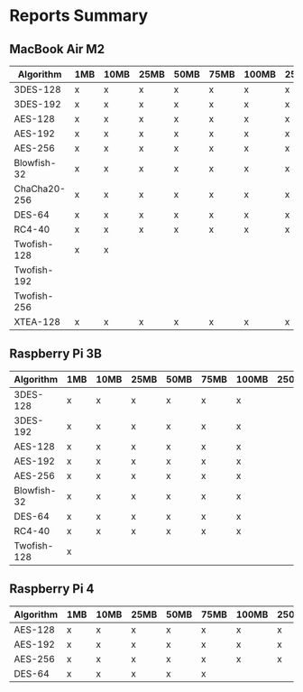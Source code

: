 # Reports Summary

## MacBook Air M2

| Algorithm    | 1MB | 10MB | 25MB | 50MB | 75MB | 100MB | 250MB | 500MB | 750MB | 1GB | 2GB | 5GB |
| ------------ | --- | ---- | ---- | ---- | ---- | ----- | ----- | ----- | ----- | --- | --- | --- |
| 3DES-128     | x   | x    | x    | x    | x    | x     | x     | x     | x     | x   | x   | x   |
| 3DES-192     | x   | x    | x    | x    | x    | x     | x     | x     | x     | x   | x   | x   |
| AES-128      | x   | x    | x    | x    | x    | x     | x     | x     | x     | x   | x   | x   |
| AES-192      | x   | x    | x    | x    | x    | x     | x     | x     | x     | x   | x   | x   |
| AES-256      | x   | x    | x    | x    | x    | x     | x     | x     | x     | x   | x   | x   |
| Blowfish-32  | x   | x    | x    | x    | x    | x     | x     | x     | x     | x   | x   | x   |
| ChaCha20-256 | x   | x    | x    | x    | x    | x     | x     | x     | x     | x   | x   | x   |
| DES-64       | x   | x    | x    | x    | x    | x     | x     | x     | x     | x   | x   | x   |
| RC4-40       | x   | x    | x    | x    | x    | x     | x     | x     | x     | x   | x   |     |
| Twofish-128  | x   | x    |      |      |      |       |       |       |       |     |     |     |
| Twofish-192  |     |      |      |      |      |       |       |       |       |     |     |     |
| Twofish-256  |     |      |      |      |      |       |       |       |       |     |     |     |
| XTEA-128     | x   | x    | x    | x    | x    | x     | x     | x     |       |     |     |     |

## Raspberry Pi 3B

| Algorithm   | 1MB | 10MB | 25MB | 50MB | 75MB | 100MB | 250MB | 500MB | 750MB | 1GB | 2GB | 5GB |
| ----------- | --- | ---- | ---- | ---- | ---- | ----- | ----- | ----- | ----- | --- | --- | --- |
| 3DES-128    | x   | x    | x    | x    | x    | x     |       |       |       |     |     |     |
| 3DES-192    | x   | x    | x    | x    | x    | x     |       |       |       |     |     |     |
| AES-128     | x   | x    | x    | x    | x    | x     |       |       |       |     |     |     |
| AES-192     | x   | x    | x    | x    | x    | x     |       |       |       |     |     |     |
| AES-256     | x   | x    | x    | x    | x    | x     |       |       |       |     |     |     |
| Blowfish-32 | x   | x    | x    | x    | x    | x     |       |       |       |     |     |     |
| DES-64      | x   | x    | x    | x    | x    | x     |       |       |       |     |     |     |
| RC4-40      | x   | x    | x    | x    | x    | x     |       |       |       |     |     |     |
| Twofish-128 | x   |      |      |      |      |       |       |       |       |     |     |     |

## Raspberry Pi 4

| Algorithm | 1MB | 10MB | 25MB | 50MB | 75MB | 100MB | 250MB | 500MB | 750MB | 1GB | 2GB | 5GB |
| --------- | --- | ---- | ---- | ---- | ---- | ----- | ----- | ----- | ----- | --- | --- | --- |
| AES-128   | x   | x    | x    | x    | x    | x     | x     | x     | x     |     |     |     |
| AES-192   | x   | x    | x    | x    | x    | x     | x     | x     | x     |     |     |     |
| AES-256   | x   | x    | x    | x    | x    | x     | x     | x     | x     |     |     |     |
| DES-64    | x   | x    | x    | x    | x    |       |       |       |       |     |     |     |
